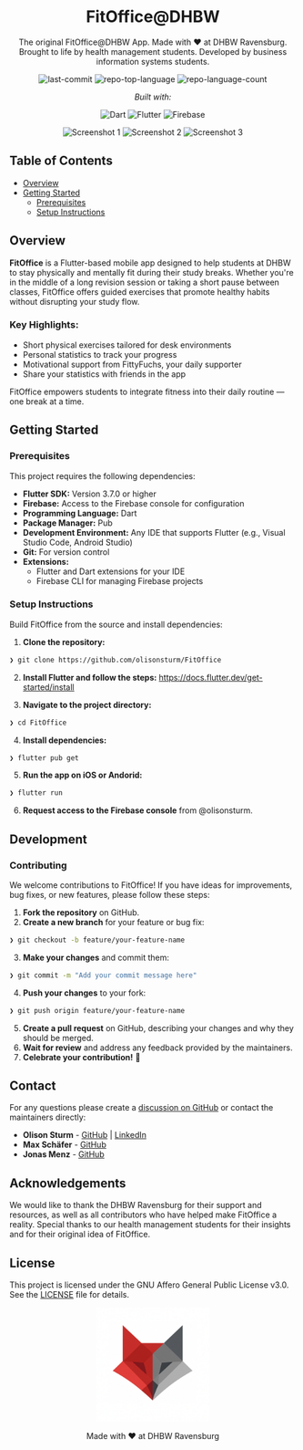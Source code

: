 <div align="center">

# FitOffice@DHBW

The original FitOffice@DHBW App. Made with ❤️ at DHBW Ravensburg.<br>Brought to life by health management students. Developed by business information systems students.

![last-commit](https://img.shields.io/github/last-commit/olisonsturm/FitOffice?style=flat&logo=git&logoColor=white&color=0080ff)
![repo-top-language](https://img.shields.io/github/languages/top/olisonsturm/FitOffice?style=flat&color=0080ff)
![repo-language-count](https://img.shields.io/github/languages/count/olisonsturm/FitOffice?style=flat&color=0080ff)

*Built with:*

![Dart](https://img.shields.io/badge/Dart-0175C2.svg?style=flat&logo=Dart&logoColor=white)
![Flutter](https://img.shields.io/badge/Flutter-02569B.svg?style=flat&logo=Flutter&logoColor=white)
![Firebase](https://img.shields.io/badge/Firebase-FFCA28.svg?style=flat&logo=Firebase&logoColor=orange)

![Screenshot 1](https://raw.githubusercontent.com/olisonsturm/FitOffice/main/assets/screenshots/screenshot1.png)
![Screenshot 2](https://raw.githubusercontent.com/olisonsturm/FitOffice/main/assets/screenshots/screenshot2.png)
![Screenshot 3](https://raw.githubusercontent.com/olisonsturm/FitOffice/main/assets/screenshots/screenshot3.png)

</div>

## Table of Contents
- [Overview](#overview)
- [Getting Started](#getting-started)
  - [Prerequisites](#prerequisites)
  - [Setup Instructions](#setup-instructions)


## Overview

**FitOffice** is a Flutter-based mobile app designed to help students at DHBW to 
stay physically and mentally fit during their study breaks. Whether you're in the 
middle of a long revision session or taking a short pause between classes, 
FitOffice offers guided exercises that promote healthy 
habits without disrupting your study flow. 

### Key Highlights:
- Short physical exercises tailored for desk environments
- Personal statistics to track your progress
- Motivational support from FittyFuchs, your daily supporter
- Share your statistics with friends in the app

FitOffice empowers students to integrate fitness into their daily routine — one break at a time.

## Getting Started

### Prerequisites

This project requires the following dependencies:

- **Flutter SDK:** Version 3.7.0 or higher
- **Firebase:** Access to  the Firebase console for configuration
- **Programming Language:** Dart
- **Package Manager:** Pub
- **Development Environment:** Any IDE that supports Flutter (e.g., Visual Studio Code, Android Studio)
- **Git:** For version control
- **Extensions:** 
  - Flutter and Dart extensions for your IDE
  - Firebase CLI for managing Firebase projects

### Setup Instructions

Build FitOffice from the source and install dependencies:

1. **Clone the repository:**
```sh
❯ git clone https://github.com/olisonsturm/FitOffice
```
2. **Install Flutter and follow the steps:**
https://docs.flutter.dev/get-started/install

3. **Navigate to the project directory:**
```sh
❯ cd FitOffice
```

4. **Install dependencies:**
```sh
❯ flutter pub get
```

5. **Run the app on iOS or Andorid:**
```sh
❯ flutter run 
```

6. **Request access to the Firebase console** from @olisonsturm.

## Development

### Contributing

We welcome contributions to FitOffice! If you have ideas for improvements, bug fixes, or new features, please follow these steps:
1. **Fork the repository** on GitHub.
2. **Create a new branch** for your feature or bug fix:
```sh
❯ git checkout -b feature/your-feature-name
```
3. **Make your changes** and commit them:
```sh
❯ git commit -m "Add your commit message here"
```
4. **Push your changes** to your fork:
```sh
❯ git push origin feature/your-feature-name
```
5. **Create a pull request** on GitHub, describing your changes and why they should be merged.
6. **Wait for review** and address any feedback provided by the maintainers.
7. **Celebrate your contribution!** 🎉

## Contact
For any questions please create a [discussion on GitHub](https://github.com/olisonsturm/FitOffice/discussions/new/choose)
or contact the maintainers directly:
- **Olison Sturm** - [GitHub](https://github.com/olisonsturm) | [LinkedIn](https://www.linkedin.com/in/olisonsturm/)
- **Max Schäfer** - [GitHub](https://github.com/MaxSch-03)
- **Jonas Menz** - [GitHub](https://github.com/Menzerich)

## Acknowledgements
We would like to thank the DHBW Ravensburg for their support and resources, as well as all contributors who have helped make FitOffice a reality. Special thanks to our health management students for their insights and for their original idea of FitOffice.

## License

This project is licensed under the GNU Affero General Public License v3.0. See the [LICENSE](https://github.com/olisonsturm/FitOffice/blob/master/LICENSE) file for details.


<div align="center">
  <img src="https://github.com/olisonsturm/FitOffice/blob/markdowns/assets/logo/fit_office.png" alt="FitOffice Logo" width="200">
  <p>Made with ❤️ at DHBW Ravensburg</p>
</div>